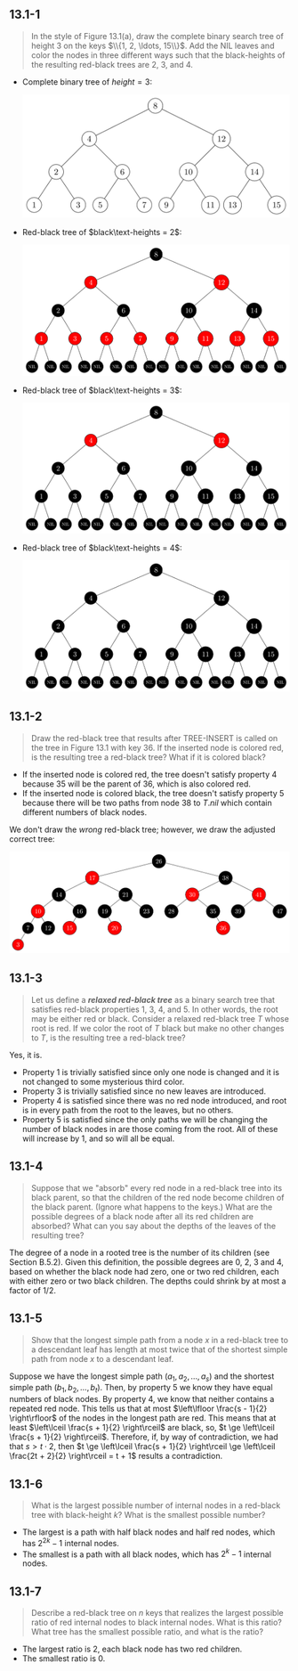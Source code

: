 ## 13.1-1

> In the style of Figure 13.1(a), draw the complete binary search tree of height $3$ on the keys $\\{1, 2, \ldots, 15\\}$. Add the $\text{NIL}$ leaves and color the nodes in three different ways such that the black-heights of the resulting red-black trees are $2$, $3$, and $4$.

- Complete binary tree of $height = 3$:

  ![](https://github.com/hendraanggrian/CLRS-Minimal/raw/assets/img/13.1-1-1.png)

- Red-black tree of $black\text-heights = 2$:

  ![](https://github.com/hendraanggrian/CLRS-Minimal/raw/assets/img/13.1-1-2.png)

- Red-black tree of $black\text-heights = 3$:

  ![](https://github.com/hendraanggrian/CLRS-Minimal/raw/assets/img/13.1-1-3.png)

- Red-black tree of $black\text-heights = 4$:

  ![](https://github.com/hendraanggrian/CLRS-Minimal/raw/assets/img/13.1-1-4.png)

## 13.1-2

> Draw the red-black tree that results after $\text{TREE-INSERT}$ is called on the tree in Figure 13.1 with key $36$. If the inserted node is colored red, is the resulting tree a red-black tree? What if it is colored black?

- If the inserted node is colored red, the tree doesn't satisfy property 4 because $35$ will be the parent of $36$, which is also colored red.
- If the inserted node is colored black, the tree doesn't satisfy property 5 because there will be two paths from node $38$ to $T.nil$ which contain different numbers of black nodes.

We don't draw the _wrong_ red-black tree; however, we draw the adjusted correct tree:

![](https://github.com/hendraanggrian/CLRS-Minimal/raw/assets/img/13.1-2-1.png)

## 13.1-3

> Let us define a **_relaxed red-black tree_** as a binary search tree that satisfies red-black properties 1, 3, 4, and 5. In other words, the root may be either red or black. Consider a relaxed red-black tree $T$ whose root is red. If we color the root of $T$ black but make no other changes to $T$, is the resulting tree a red-black tree?

Yes, it is.

- Property 1 is trivially satisfied since only one node is changed and it is not changed to some mysterious third color.
- Property 3 is trivially satisfied since no new leaves are introduced.
- Property 4 is satisfied since there was no red node introduced, and root is in every path from the root to the leaves, but no others.
- Property 5 is satisfied since the only paths we will be changing the number of black nodes in are those coming from the root. All of these will increase by $1$, and so will all be equal.

## 13.1-4

> Suppose that we "absorb" every red node in a red-black tree into its black parent, so that the children of the red node become children of the black parent. (Ignore what happens to the keys.) What are the possible degrees of a black node after all its red children are absorbed? What can you say about the depths of the leaves of the resulting tree?

The degree of a node in a rooted tree is the number of its children (see Section B.5.2). Given this definition, the possible degrees are $0$, $2$, $3$ and $4$, based on whether the black node had zero, one or two red children, each with either zero or two black children. The depths could shrink by at most a factor of $1 / 2$.

## 13.1-5

> Show that the longest simple path from a node $x$ in a red-black tree to a descendant leaf has length at most twice that of the shortest simple path from node $x$ to a descendant leaf.

Suppose we have the longest simple path $(a_1, a_2, \dots, a_s)$ and the shortest simple path $(b_1, b_2, \dots, b_t)$. Then, by property 5 we know they have equal numbers of black nodes. By property 4, we know that neither contains a repeated red node. This tells us that at most $\left\lfloor \frac{s - 1}{2} \right\rfloor$ of the nodes in the longest path are red. This means that at least $\left\lceil \frac{s + 1}{2} \right\rceil$ are black, so, $t \ge \left\lceil \frac{s + 1}{2} \right\rceil$. Therefore, if, by way of contradiction, we had that $s > t \cdot 2$, then $t \ge \left\lceil \frac{s + 1}{2} \right\rceil \ge \left\lceil \frac{2t + 2}{2} \right\rceil = t + 1$ results a contradiction.

## 13.1-6

> What is the largest possible number of internal nodes in a red-black tree with black-height $k$? What is the smallest possible number?

- The largest is a path with half black nodes and half red nodes, which has $2^{2k} - 1$ internal nodes.
- The smallest is a path with all black nodes, which has $2^k - 1$ internal nodes.

## 13.1-7

> Describe a red-black tree on $n$ keys that realizes the largest possible ratio of red internal nodes to black internal nodes. What is this ratio? What tree has the smallest possible ratio, and what is the ratio?

- The largest ratio is $2$, each black node has two red children.
- The smallest ratio is $0$.
